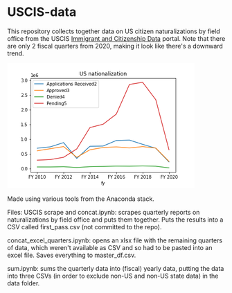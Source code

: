 # USCIS-data

This repository collects together data on US citizen naturalizations by field office from the USCIS [Immigrant and Citizenship Data](https://www.uscis.gov/tools/reports-studies/immigration-forms-data) portal. Note that there are only 2 fiscal quarters from 2020, making it look like there's a downward trend. 

![alt text](https://github.com/dovinmu/USCIS-data/blob/master/plots/all_US.png "US Naturalization")

Made using various tools from the Anaconda stack.

Files:
USCIS scrape and concat.ipynb: scrapes quarterly reports on naturalizations by field office and puts them together. Puts the results into a CSV called first_pass.csv (not committed to the repo).

concat_excel_quarters.ipynb: opens an xlsx file with the remaining quarters of data, which weren't available as CSV and so had to be pasted into an excel file. Saves everything to master_df.csv.

sum.ipynb: sums the quarterly data into (fiscal) yearly data, putting the data into three CSVs (in order to exclude non-US and non-US state data) in the data folder.
